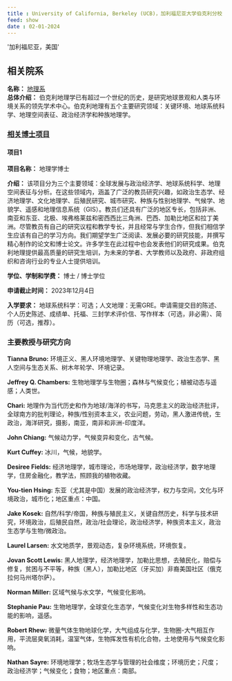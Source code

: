 ```yaml
---
title : University of California, Berkeley (UCB)，加利福尼亚大学伯克利分校
feed: show
date : 02-01-2024
---
```



'加利福尼亚，美国'

## 相关院系
**名称：**  [地理系](https://geography.berkeley.edu/)  
**总体介绍：** 伯克利地理学已有超过一个世纪的历史，是研究地球景观和人类与环境关系的领先学术中心。伯克利地理有五个主要研究领域：关键环境、地球系统科学、地理空间表征、政治经济学和种族地理学。  

### [相关博士项目](https://geography.berkeley.edu/academics/graduate-studies)

#### 项目1

**项目名称：** 地理学博士

**介绍：** 该项目分为三个主要领域：全球发展与政治经济学、地球系统科学、地理空间表征与分析。在这些领域内，涵盖了广泛的教员研究兴趣，如政治生态学、经济地理学、文化地理学、后殖民研究、城市研究、种族与性别地理学、气候学、地貌学、遥感和地理信息系统（GIS）。教员们还具有广泛的地区专长，包括非洲、南亚和东亚、北极、埃弗格莱兹和密西西比三角洲、巴西、加勒比地区和拉丁美洲。尽管教员有自己的研究议程和教学专长，并且经常与学生合作，但我们相信学生应该有自己的学习方向。我们期望学生广泛阅读、发展必要的研究技能，并撰写精心制作的论文和博士论文。许多学生在此过程中也会发表他们的研究成果。伯克利地理提供最高质量的研究生培训，为未来的学者、大学教师以及政府、非政府组织和咨询行业的专业人士提供培训。

**学位、学制和学费：** 博士 / 博士学位

**申请截止时间：** 2023年12月4日

**入学要求：** 地球系统科学：可选；人文地理：无需GRE。申请需提交目的陈述、个人历史陈述、成绩单、托福、三封学术评价信、写作样本（可选，非必需）、简历（可选，推荐）。

### 主要教授与研究方向

**Tianna Bruno:** 环境正义、黑人环境地理学、关键物理地理学、政治生态学、黑人空间与生态关系、树木年轮学、环境记录。

**Jeffrey Q. Chambers:** 生物地理学与生物圈；森林与气候变化；植被动态与遥感；人类世。

**Chari:** 地理作为当代历史和作为地球/海洋的书写，马克思主义的政治经济批评，全球南方的批判理论，种族/性别资本主义，农业问题，劳动，黑人激进传统，生政治，海洋研究，摄影，南亚，南非和非洲-印度洋。

**John Chiang:** 气候动力学，气候变异和变化，古气候。

**Kurt Cuffey:** 冰川，气候，地貌学。

**Desiree Fields:** 经济地理学，城市理论，市场地理学，政治经济学，数字地理学，住房金融化，教学法，照顾我的植物收藏。

**You-tien Hsing:** 东亚（尤其是中国）发展的政治经济学，权力与空间，文化与环境政治，城市化；地区重点：中国。

**Jake Kosek:** 自然/科学/帝国，种族与殖民主义，关键自然历史，科学与技术研究，环境政治，后殖民自然，政治/社会理论，政治经济学，种族资本主义，政治生态学与生物/微政治。

**Laurel Larsen:** 水文地质学，景观动态，复杂环境系统，环境恢复。

**Jovan Scott Lewis:** 黑人地理学，经济地理学，加勒比思想，去殖民化，赔偿与修复，贫困与不平等，种族（黑人），加勒比地区（牙买加）非裔美国社区（俄克拉何马州塔尔萨）。

**Norman Miller:** 区域气候与水文学，气候变化影响。

**Stephanie Pau:** 生物地理学，全球变化生态学，气候变化对生物多样性和生态功能的影响，遥感。

**Robert Rhew:** 微量气体生物地球化学，大气组成与化学，生物圈-大气相互作用，平流层臭氧消耗，温室气体，生物挥发性有机化合物，土地使用与气候变化影响。

**Nathan Sayre:** 环境地理学；牧场生态学与管理的社会维度；环境历史；尺度；政治经济学；气候变化；食物；地区重点：南部。
